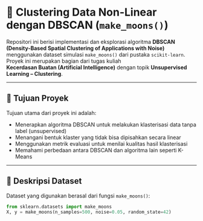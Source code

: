 # 🧠 Clustering Data Non-Linear dengan DBSCAN (`make_moons()`)

Repositori ini berisi implementasi dan eksplorasi algoritma **DBSCAN (Density-Based Spatial Clustering of Applications with Noise)**  
menggunakan dataset simulasi `make_moons()` dari pustaka `scikit-learn`. Proyek ini merupakan bagian dari tugas kuliah  
**Kecerdasan Buatan (Artificial Intelligence)** dengan topik **Unsupervised Learning – Clustering**.

---

## 📌 Tujuan Proyek

Tujuan utama dari proyek ini adalah:

- Menerapkan algoritma DBSCAN untuk melakukan klasterisasi data tanpa label (unsupervised)
- Menangani bentuk klaster yang tidak bisa dipisahkan secara linear
- Menggunakan metrik evaluasi untuk menilai kualitas hasil klasterisasi
- Memahami perbedaan antara DBSCAN dan algoritma lain seperti K-Means

---

## 📁 Deskripsi Dataset

Dataset yang digunakan berasal dari fungsi `make_moons()`:

```python
from sklearn.datasets import make_moons
X, y = make_moons(n_samples=500, noise=0.05, random_state=42)
